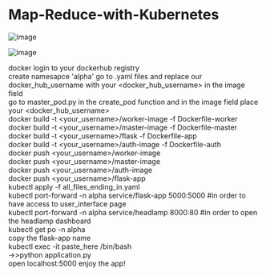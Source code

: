 # Map-Reduce-with-Kubernetes

![image](https://github.com/thanosKarakos17/Map-Reduce-with-Kubernetes/assets/103602897/0988df86-af99-4c7e-b731-9cb03a1bc32d)


![image](https://github.com/thanosKarakos17/Map-Reduce-with-Kubernetes/assets/103602897/682f0c58-1892-4c0e-ba95-c0d1fea75702)

docker login to your dockerhub registry \
create namesapce 'alpha'
go to .yaml files and replace our docker_hub_username with your <docker_hub_username> in the image field \
go to master_pod.py in the create_pod function and in the image field place your <docker_hub_username> \
docker build -t <your_username>/worker-image -f Dockerfile-worker \
docker build -t <your_username>/master-image -f Dockerfile-master \
docker build -t <your_username>/flask -f Dockerfile-app \
docker build -t <your_username>/auth-image -f Dockerfile-auth \
docker push <your_username>/worker-image \
docker push <your_username>/master-image \
docker push <your_username>/auth-image \
docker push <your_username>/flask-app \
kubectl apply -f all_files_ending_in.yaml \
kubectl port-forward -n alpha service/flask-app 5000:5000 #in order to have access to user_interface page \
kubectl port-forward -n alpha service/headlamp 8000:80 #in order to open the headlamp dashboard \
kubectl get po -n alpha \
copy the flask-app name \
kubectl exec -it paste_here /bin/bash \
->>python application.py \
open localhost:5000
enjoy the app!
